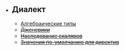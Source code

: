 - ## Диалект
    - [Алгебраические типы](/sdl-improvements/algebraic-types)
    - [~~Дженерики~~](/sdl-improvements/generics)
    - [~~Наследование скаляров~~](/sdl-improvements/scalar-exetnding)
    - [~~Значения по-умолчанию для директив~~](/sdl-improvements/directive-defaults)
